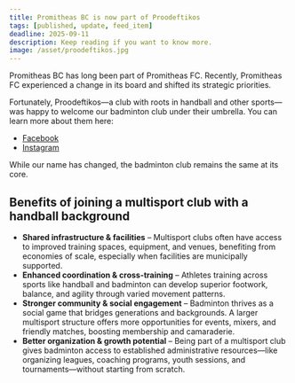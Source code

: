 ```yaml
---
title: Promitheas BC is now part of Proodeftikos
tags: [published, update, feed_item]
deadline: 2025-09-11
description: Keep reading if you want to know more.
image: /asset/proodeftikos.jpg
---
```


Promitheas BC has long been part of Promitheas FC. Recently, Promitheas FC experienced a change in its board and shifted its strategic priorities.  

Fortunately, Proodeftikos—a club with roots in handball and other sports—was happy to welcome our badminton club under their umbrella. You can learn more about them here:  

- [Facebook](https://www.facebook.com/profile.php?id=100057320596061)  
- [Instagram](https://www.instagram.com/Proodeftikos_official/)  

While our name has changed, the badminton club remains the same at its core.  

## Benefits of joining a multisport club with a handball background

- **Shared infrastructure & facilities** – Multisport clubs often have access to improved training spaces, equipment, and venues, benefiting from economies of scale, especially when facilities are municipally supported.
- **Enhanced coordination & cross-training** – Athletes training across sports like handball and badminton can develop superior footwork, balance, and agility through varied movement patterns.  
- **Stronger community & social engagement** – Badminton thrives as a social game that bridges generations and backgrounds. A larger multisport structure offers more opportunities for events, mixers, and friendly matches, boosting membership and camaraderie.
- **Better organization & growth potential** – Being part of a multisport club gives badminton access to established administrative resources—like organizing leagues, coaching programs, youth sessions, and tournaments—without starting from scratch.
